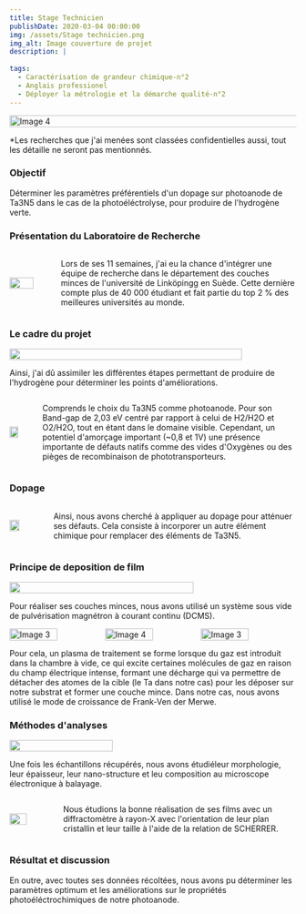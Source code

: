 ```yaml
---
title: Stage Technicien
publishDate: 2020-03-04 00:00:00
img: /assets/Stage technicien.png
img_alt: Image couverture de projet
description: |
  
tags: 
  - Caractérisation de grandeur chimique-n°2
  - Anglais professionel
  - Déployer la métrologie et la démarche qualité-n°2
---
```

<div style="display:flex; justify-content:center;">
    <img src="/assets/Chaine-stage.png" alt="Image 4" width="160%">
</div>

*Les recherches que j'ai menées sont classées confidentielles aussi, tout les détaille ne seront pas mentionnés.

### Objectif
Déterminer les paramètres préférentiels d'un dopage sur photoanode de Ta3N5 dans le cas de la photoéléctrolyse, pour produire de l'hydrogène verte.

### Présentation du Laboratoire de Recherche

<div style="display:flex; align-items:center;">
    <img src="/assets/Présentation labo.png"  width="60%" style="margin-right:10px;">
    <p style="margin-left:10px;"> Lors de ses 11 semaines, j'ai eu la chance d'intégrer une équipe de recherche dans le département des couches minces de l'université de Linköpingg en Suède. Cette dernière compte plus de 40 000 étudiant et fait partie du top 2 % des meilleures universités au monde. 
    </p>
</div>

### Le cadre du projet
<div style="display:flex; align-items:center;">
    <img src="/assets/Présentation projet.png"  width="90%" style="margin-right:10px;"style="margin-left:10px;">
</div>
<p>Ainsi, j'ai dû assimiler les différentes étapes permettant de produire de l'hydrogène pour déterminer les points d'améliorations.</p>
<div style="display:flex; align-items:center;">
    <img src="/assets/valeur Ta3N5.png"  width="40%" style="margin-right:10px;">
    <p style="margin-left:10px;"> Comprends le choix du Ta3N5 comme photoanode. 
    Pour son Band-gap de 2,03 eV centré par rapport à celui de H2/H2O et O2/H2O, tout en étant dans le domaine visible.
    Cependant, un potentiel d'amorçage important (~0,8 et 1V) une présence importante de défauts natifs comme des vides d'Oxygènes ou des pièges de recombinaison de phototransporteurs.
    </p>
</div>

### Dopage
<div style="display:flex; align-items:center;">
    <img src="/assets/dopage.png"  width="30%" style="margin-right:10px;">
    <p style="margin-left:10px;">Ainsi, nous avons cherché à appliquer au dopage pour atténuer ses défauts. Cela consiste à incorporer un autre élément chimique pour remplacer des éléments de Ta3N5.
    </p>
</div>

### Principe de deposition de film
<div style="display:flex; align-items:center;">
    <img src="/assets/RR.png"  width="80%" style="margin-right:10px;"style="margin-left:10px;">
</div>
<p> Pour réaliser ses couches minces, nous avons utilisé un système sous vide de pulvérisation magnétron à courant continu (DCMS).</p>
<div style="display:flex; justify-content:center;">
    <img src="/assets/Fonctionnement RR.png" alt="Image 3" width="50%">
    <img src="/assets/Principe deposition.png" alt="Image 4" width="50%">
    <img src="/assets/3couches.png" alt="Image 3" width="50%">
</div>
<p>Pour cela, un plasma de traitement se forme lorsque du gaz est introduit dans la chambre à vide, ce qui excite certaines molécules de gaz en raison du champ électrique intense, formant une décharge qui va permettre de détacher des atomes de la cible (le Ta dans notre cas) pour les déposer sur notre substrat et former une couche mince. Dans notre cas, nous avons utilisé le mode de croissance de Frank-Ven der Merwe.</p>


### Méthodes d'analyses
<div style="display:flex; align-items:center;">
    <img src="/assets/MEB.png"  width="60%" style="margin-right:10px;"style="margin-left:10px;">
</div>
<p>Une fois les échantillons récupérés, nous avons étudiéleur morphologie, leur épaisseur, leur nano-structure et leu composition au microscope électronique à balayage.</p>
<div style="display:flex; align-items:center;">
    <img src="/assets/DRX.png"  width="40%" style="margin-right:10px;">
    <p style="margin-left:10px;">Nous étudions la bonne réalisation de ses films avec un diffractomètre à rayon-X avec l'orientation de leur plan cristallin et leur taille à l'aide de la relation de SCHERRER.
    </p>
</div>

### Résultat et discussion
En outre, avec toutes ses données récoltées, nous avons pu déterminer les paramètres optimum et les améliorations sur le propriétés photoéléctrochimiques de notre photoanode.
